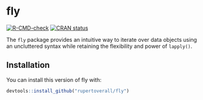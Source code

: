 # fly

<!-- badges: start -->
[![R-CMD-check](https://github.com/yourusername/fly/workflows/R-CMD-check/badge.svg)](https://github.com/rupertoverall/fly/actions)
[![CRAN status](https://www.r-pkg.org/badges/version/fly)](https://CRAN.R-project.org/package=fly)
<!-- badges: end -->

The `fly` package provides an intuitive way to iterate over data objects using an uncluttered syntax while retaining the flexibility and power of `lapply()`. 

## Installation

You can install this version of fly with:

```r
devtools::install_github("rupertoverall/fly")